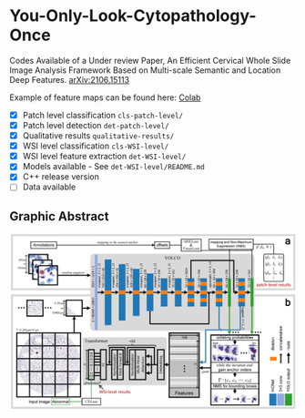 # You-Only-Look-Cytopathology-Once

Codes Available of a Under review Paper, An Efficient Cervical Whole Slide Image Analysis Framework Based on Multi-scale Semantic and Location Deep Features. [arXiv:2106.15113](https://arxiv.org/abs/2106.15113)

Example of feature maps can be found here: [Colab](https://colab.research.google.com/drive/1-qvoLT18kf_6Of8BpaMfCvxvwfeyy1sw?usp=sharing)

- [x] Patch level classification `cls-patch-level/`
- [x] Patch level detection `det-patch-level/`
- [x] Qualitative results `qualitative-results/`
- [x] WSI level classification `cls-WSI-level/`
- [x] WSI level feature extraction `det-WSI-level/`
- [x] Models available - See `det-WSI-level/README.md`
- [x] C++ release version
- [ ] Data available

## Graphic Abstract

![graphic abstract](graph-abstract.jpg)
